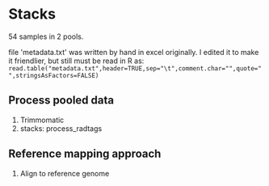 # Stacks

54 samples in 2 pools. 

file 'metadata.txt' was written by hand in excel originally. 
I edited it to make it friendlier, but still must be read in R as:
`read.table("metadata.txt",header=TRUE,sep="\t",comment.char="",quote="",stringsAsFactors=FALSE)`

## Process pooled data

1. Trimmomatic
2. stacks: process_radtags

## Reference mapping approach

1. Align to reference genome
